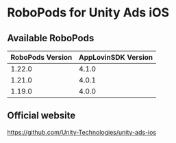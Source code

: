 # RoboPods for Unity Ads iOS

## Available RoboPods

| RoboPods Version | AppLovinSDK Version |
|------------------|---------------------|
| 1.22.0           | 4.1.0               |
| 1.21.0           | 4.0.1               |
| 1.19.0           | 4.0.0               |

## Official website
https://github.com/Unity-Technologies/unity-ads-ios

